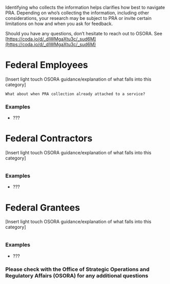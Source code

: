 Identifying who collects the information helps clarifies how best to navigate PRA.  Depending on who’s collecting the information, including other considerations, your research may be subject to PRA or invite certain limitations on how and when you ask for feedback. 

Should you have any questions, don’t hesitate to reach out to OSORA. See [https://coda.io/d/_dIWMgaXtu3c/_sud6M](https://coda.io/d/_dIWMgaXtu3c/_sud6M)



# Federal Employees

[Insert light touch OSORA guidance/explanation of what falls into this category]

```
What about when PRA collection already attached to a service?
```

### Examples

- ???

# Federal Contractors

[Insert light touch OSORA guidance/explanation of what falls into this category]

```

```

### Examples

- ???



# Federal Grantees

[Insert light touch OSORA guidance/explanation of what falls into this category]

```

```

### Examples

- ???







### Please check with the Office of Strategic Operations and Regulatory Affairs (OSORA) for any additional questions

  
